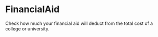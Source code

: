 # FinancialAid
Check how much your financial aid will deduct from the total cost of a college or university. 
